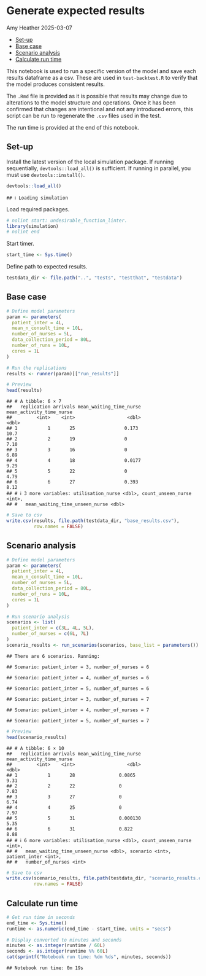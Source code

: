 Generate expected results
================
Amy Heather
2025-03-07

- [Set-up](#set-up)
- [Base case](#base-case)
- [Scenario analysis](#scenario-analysis)
- [Calculate run time](#calculate-run-time)

This notebook is used to run a specific version of the model and save
each results dataframe as a csv. These are used in `test-backtest.R` to
verify that the model produces consistent results.

The `.Rmd` file is provided as it is possible that results may change
due to alterations to the model structure and operations. Once it has
been confirmed that changes are intentional and not any introduced
errors, this script can be run to regenerate the `.csv` files used in
the test.

The run time is provided at the end of this notebook.

## Set-up

Install the latest version of the local simulation package. If running
sequentially, `devtools::load_all()` is sufficient. If running in
parallel, you must use `devtools::install()`.

``` r
devtools::load_all()
```

    ## ℹ Loading simulation

Load required packages.

``` r
# nolint start: undesirable_function_linter.
library(simulation)
# nolint end
```

Start timer.

``` r
start_time <- Sys.time()
```

Define path to expected results.

``` r
testdata_dir <- file.path("..", "tests", "testthat", "testdata")
```

## Base case

``` r
# Define model parameters
param <- parameters(
  patient_inter = 4L,
  mean_n_consult_time = 10L,
  number_of_nurses = 5L,
  data_collection_period = 80L,
  number_of_runs = 10L,
  cores = 1L
)

# Run the replications
results <- runner(param)[["run_results"]]

# Preview
head(results)
```

    ## # A tibble: 6 × 7
    ##   replication arrivals mean_waiting_time_nurse mean_activity_time_nurse
    ##         <int>    <int>                   <dbl>                    <dbl>
    ## 1           1       25                  0.173                     10.7 
    ## 2           2       19                  0                          7.10
    ## 3           3       16                  0                          6.89
    ## 4           4       18                  0.0177                     9.29
    ## 5           5       22                  0                          4.79
    ## 6           6       27                  0.393                      8.12
    ## # ℹ 3 more variables: utilisation_nurse <dbl>, count_unseen_nurse <int>,
    ## #   mean_waiting_time_unseen_nurse <dbl>

``` r
# Save to csv
write.csv(results, file.path(testdata_dir, "base_results.csv"),
          row.names = FALSE)
```

## Scenario analysis

``` r
# Define model parameters
param <- parameters(
  patient_inter = 4L,
  mean_n_consult_time = 10L,
  number_of_nurses = 5L,
  data_collection_period = 80L,
  number_of_runs = 10L,
  cores = 1L
)

# Run scenario analysis
scenarios <- list(
  patient_inter = c(3L, 4L, 5L),
  number_of_nurses = c(6L, 7L)
)
scenario_results <- run_scenarios(scenarios, base_list = parameters())
```

    ## There are 6 scenarios. Running:

    ## Scenario: patient_inter = 3, number_of_nurses = 6

    ## Scenario: patient_inter = 4, number_of_nurses = 6

    ## Scenario: patient_inter = 5, number_of_nurses = 6

    ## Scenario: patient_inter = 3, number_of_nurses = 7

    ## Scenario: patient_inter = 4, number_of_nurses = 7

    ## Scenario: patient_inter = 5, number_of_nurses = 7

``` r
# Preview
head(scenario_results)
```

    ## # A tibble: 6 × 10
    ##   replication arrivals mean_waiting_time_nurse mean_activity_time_nurse
    ##         <int>    <int>                   <dbl>                    <dbl>
    ## 1           1       28                0.0865                       9.31
    ## 2           2       22                0                            7.83
    ## 3           3       27                0                            6.74
    ## 4           4       25                0                            7.97
    ## 5           5       31                0.000130                     5.35
    ## 6           6       31                0.822                        8.88
    ## # ℹ 6 more variables: utilisation_nurse <dbl>, count_unseen_nurse <int>,
    ## #   mean_waiting_time_unseen_nurse <dbl>, scenario <int>, patient_inter <int>,
    ## #   number_of_nurses <int>

``` r
# Save to csv
write.csv(scenario_results, file.path(testdata_dir, "scenario_results.csv"),
          row.names = FALSE)
```

## Calculate run time

``` r
# Get run time in seconds
end_time <- Sys.time()
runtime <- as.numeric(end_time - start_time, units = "secs")

# Display converted to minutes and seconds
minutes <- as.integer(runtime / 60L)
seconds <- as.integer(runtime %% 60L)
cat(sprintf("Notebook run time: %dm %ds", minutes, seconds))
```

    ## Notebook run time: 0m 19s
